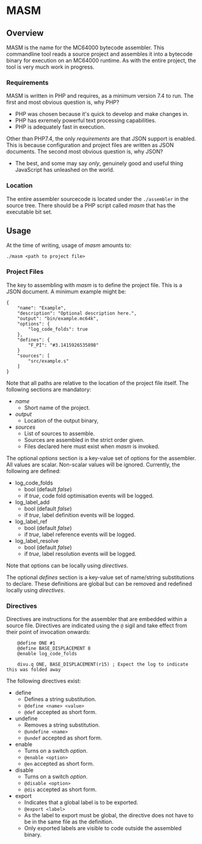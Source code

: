 # MASM

## Overview

MASM is the name for the MC64000 bytecode assembler. This commandline tool reads a source project and assembles it into a bytecode binary for execution on an MC64000 runtime. As with the entire project, the tool is very much work in progress.

### Requirements

MASM is written in PHP and requires, as a minimum version 7.4 to run. The first and most obvious question is, why PHP?

* PHP was chosen because it's quick to develop and make changes in.
* PHP has exremely powerful text processing capabilities.
* PHP is adequately fast in execution.

Other than PHP7.4, the only _requirements_ are that JSON support is enabled. This is because configuration and project files are written as JSON documents. The second most obvious question is, why JSON?

* The best, and some may say _only_, genuinely good and useful thing JavaScript has unleashed on the world.

### Location

The entire assembler sourcecode is located under the `./assembler` in the source tree. There should be a PHP script called _masm_ that has the executable bit set.


## Usage

At the time of writing, usage of _masm_ amounts to:
```
./masm <path to project file>
```

### Project Files

The key to assembling with _masm_ is to define the project file. This is a JSON document. A minimum example might be:

```
{
    "name": "Example",
    "description": "Optional description here.",
    "output": "bin/example.mc64k",
    "options": {
        "log_code_folds": true
    },
    "defines": {
        "F_PI": "#3.1415926535898"
    }
    "sources": [
        "src/example.s"
    ]
}

```

Note that all paths are relative to the location of the project file itself. The following sections are mandatory:

* _name_
    * Short name of the project.
* _output_
    * Location of the output binary,
* _sources_
    * List of sources to assemble.
    * Sources are assembled in the strict order given.
    * Files declared here must exist when _masm_ is invoked.

The optional _options_ section is a key-value set of options for the assembler. All values are scalar. Non-scalar values will be ignored. Currently, the following are defined:

* log_code_folds
    * bool (default _false_)
    * if _true_, code fold optimisation events will be logged.
* log_label_add
    * bool (default _false_)
    * if _true_, label definition events will be logged.
* log_label_ref
    * bool (default _false_)
    * if _true_, label reference events will be logged.
* log_label_resolve
    * bool (default _false_)
    * if _true_, label resolution events will be logged.

Note that options can be locally using _directives_.

The optional _defines_ section is a key-value set of name/string substitutions to declare. These definitions are global but can be removed and redefined locally using _directives_.

### Directives

Directives are instructions for the assembler that are embedded within a source file. Directives are indicated using the `@` sigil and take effect from their point of invocation onwards:

```
    @define ONE #1
    @define BASE_DISPLACEMENT 8
    @enable log_code_folds

    divu.q ONE, BASE_DISPLACEMENT(r15) ; Expect the log to indicate this was folded away
```

The following directives exist:

* define
    * Defines a string substitution.
    * `@define <name> <value>`
    * `@def` accepted as short form.
* undefine
    * Removes a string substitution.
    * `@undefine <name>`
    * `@undef` accepted as short form.
* enable
    * Turns on a switch _option_.
    * `@enable <option>`
    * `@en` accepted as short form.
* disable
    * Turns on a switch _option_.
    * `@disable <option>`
    * `@dis` accepted as short form.
* export
    * Indicates that a global label is to be exported.
    * `@export <label>`
    * As the label to export must be global, the directive does not have to be in the same file as the definition.
    * Only exported labels are visible to code outside the assembled binary.

